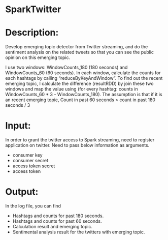 # SparkTwitter


# Description:
Develop emerging topic detector from Twitter streaming, and do the sentiment analysis on the related tweets so that you can see the public opinion on this emerging topic. 

I use two windows: WindowCounts_180 (180 seconds) and WindowCounts_60 (60 seconds). In each window, calculate the counts for each hashtags by calling “reduceByKeyAndWindow”.
To find out the recent emerging topic, I calculate the difference (resultRDD) by join these two windows and map the value using (for every hashtag: counts in WindowCounts_60 * 3 - WindowCounts_180). The assumption is that if it is an recent emerging topic, 
Count in past 60 seconds > count in past 180 seconds / 3  


# Input:
In order to grant the twitter access to Spark streaming, need to register application on twitter. Need to pass below information as arguments. 
* consumer key
* consumer secret
* access token secret
* access token

# Output:
In the log file, you can find 
* Hashtags and counts for past 180 seconds.
* Hashtags and counts for past 60 seconds.
* Calculation result and emerging topic.
* Sentimental analysis result for the twitters with emerging topic.



